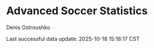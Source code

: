 # Advanced Soccer Statistics
Denis Ostroushko

<!-- gfm -->

Last successful data update: 2025-10-18 15:18:17 CST
